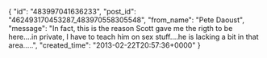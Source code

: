  {
   "id": "483997041636233",
   "post_id": "462493170453287_483970558305548",
   "from_name": "Pete Daoust",
   "message": "In fact, this is the reason Scott gave me the rigth to be here....in private, I have to teach him on sex stuff....he is lacking a bit in that area.....",
   "created_time": "2013-02-22T20:57:36+0000"
 }

